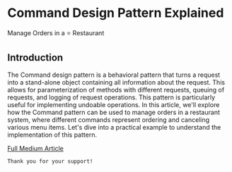 # Command Design Pattern Explained

Manage Orders in a ⭐ Restaurant

## Introduction

The Command design pattern is a behavioral pattern that turns a request into a stand-alone object containing all information about the request. This allows for parameterization of methods with different requests, queuing of requests, and logging of request operations. This pattern is particularly useful for implementing undoable operations. In this article, we'll explore how the Command pattern can be used to manage orders in a restaurant system, where different commands represent ordering and canceling various menu items. Let's dive into a practical example to understand the implementation of this pattern.

[Full Medium Article](https://medium.com/gitconnected/command-design-pattern-explained-63d6df1b6ccb)

```
Thank you for your support!
```
